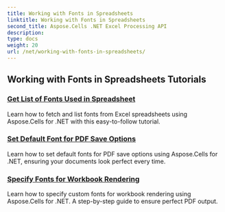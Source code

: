 ```yaml
---
title: Working with Fonts in Spreadsheets
linktitle: Working with Fonts in Spreadsheets
second_title: Aspose.Cells .NET Excel Processing API
description: 
type: docs
weight: 20
url: /net/working-with-fonts-in-spreadsheets/
---
```


## Working with Fonts in Spreadsheets Tutorials
### [Get List of Fonts Used in Spreadsheet](./get-list-of-fonts-used-in-spreadsheet/)
Learn how to fetch and list fonts from Excel spreadsheets using Aspose.Cells for .NET with this easy-to-follow tutorial.
### [Set Default Font for PDF Save Options](./set-default-font-for-pdf-save-options/)
Learn how to set default fonts for PDF save options using Aspose.Cells for .NET, ensuring your documents look perfect every time.
### [Specify Fonts for Workbook Rendering](./specify-fonts-for-workbook-rendering/)
Learn how to specify custom fonts for workbook rendering using Aspose.Cells for .NET. A step-by-step guide to ensure perfect PDF output.